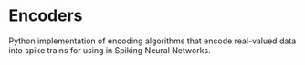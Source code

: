 # Encoders
Python implementation of encoding algorithms that encode real-valued data into spike trains for using in Spiking Neural Networks.
